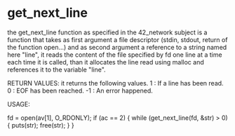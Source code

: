 # get_next_line
the get_next_line function as specified in the 42_network subject is a function that takes as first argument a file descriptor (stdin, stdout, return of the function open...) and as second argument a reference to a string named here "line", it reads the content of the file specified by fd one line at a time each time it is called, than it allocates the line read using malloc and references it to the variable "line".


RETURN VALUES:
it returns the following values.
1 : If a line has been read.
0 : EOF has been reached.
-1 : An error happened.

USAGE:


fd = open(av[1], O_RDONLY);
if (ac == 2)
{ 
	while (get_next_line(fd, &str) > 0)
	{
		puts(str);
		free(str);
	}
}
